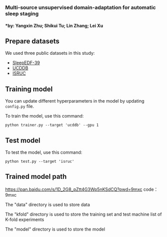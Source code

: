 ### Multi-source unsupervised domain-adaptation for automatic sleep staging
#### *by: Yangxin Zhu; Shikui Tu; Lin Zhang; Lei Xu

## Prepare datasets
We used three public datasets in this study:
- [SleepEDF-39](https://www.physionet.org/content/sleep-edf/1.0.0/)
- [UCDDB](https://physionet.org/content/ucddb/1.0.0/)
- [ISRUC](https://sleeptight.isr.uc.pt/)


## Training model 
You can update different hyperparameters in the model by updating `config.py` file.

To train the model, use this command:
```
python trainer.py --target 'ucddb' --gpu 1
```

## Test model 

To test the model, use this command:

```
python test.py --target 'isruc'
```

## Trained model path
https://pan.baidu.com/s/1D_2G8_pZtt4G3Wp5nKSdCQ?pwd=9mxc 
code：9mxc

The "data" directory is used to store data

The "kfold" directory is used to store the training set and test machine list of K-fold experiments

The "model" directory is used to store the model
